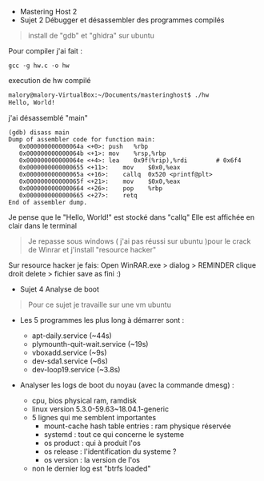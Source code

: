 * Mastering Host 2
* Sujet 2 Débugger et désassembler des programmes compilés

> install de "gdb" et "ghidra" sur ubuntu

Pour compiler j'ai fait :
```
gcc -g hw.c -o hw
```

execution de hw compilé
```bash
malory@malory-VirtualBox:~/Documents/masteringhost$ ./hw
Hello, World!
```

j'ai désassemblé "main"
```
(gdb) disass main
Dump of assembler code for function main:
   0x000000000000064a <+0>:	push   %rbp
   0x000000000000064b <+1>:	mov    %rsp,%rbp
   0x000000000000064e <+4>:	lea    0x9f(%rip),%rdi        # 0x6f4
   0x0000000000000655 <+11>:	mov    $0x0,%eax
   0x000000000000065a <+16>:	callq  0x520 <printf@plt>
   0x000000000000065f <+21>:	mov    $0x0,%eax
   0x0000000000000664 <+26>:	pop    %rbp
   0x0000000000000665 <+27>:	retq   
End of assembler dump.
```
Je pense que le "Hello, World!" est stocké dans "callq"
Elle est affichée en clair dans le terminal

> Je repasse sous windows ( j'ai pas réussi sur ubuntu )pour le crack de Winrar et j'install "resource hacker"

Sur resource hacker je fais:
Open WinRAR.exe > dialog > REMINDER clique droit delete > fichier save as
fini :)

* Sujet 4 Analyse de boot

> Pour ce sujet je travaille sur une vm ubuntu

- Les 5 programmes les plus long à démarrer sont :
    - apt-daily.service (~44s)
    - plymounth-quit-wait.service (~19s)
    - vboxadd.service (~9s)
    - dev-sda1.service (~6s)
    - dev-loop19.service (~3.8s)

- Analyser les logs de boot du noyau (avec la commande dmesg) :
    - cpu, bios physical ram, ramdisk
    - linux version 5.3.0-59.63~18.04.1-generic
    - 5 lignes qui me semblent importantes
        - mount-cache hash table entries : ram physique réservée
        - systemd : tout ce qui concerne le systeme
        - os product : qui à produit l'os
        - os release : l'identification du systeme ?
        - os version : la version de l'os
    - non le dernier log est "btrfs loaded"
